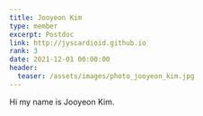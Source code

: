 ```yaml
---
title: Jooyeon Kim
type: member
excerpt: Postdoc
link: http://jyscardioid.github.io 
rank: 3
date: 2021-12-01 00:00:00
header:
  teaser: /assets/images/photo_jooyeon_kim.jpg
---
```


Hi my name is Jooyeon Kim.

